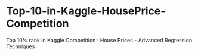 # Top-10-in-Kaggle-HousePrice-Competition
Top 10% rank in Kaggle Competition : House Prices - Advanced Regression Techniques
